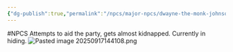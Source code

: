 ```yaml
---
{"dg-publish":true,"permalink":"/npcs/major-npcs/dwayne-the-monk-johnson/"}
---
```


#NPCS
Attempts to aid the party, gets almost kidnapped. Currently in hiding.
![Pasted image 20250917144108.png](/img/user/npcs/images/Pasted%20image%2020250917144108.png)
